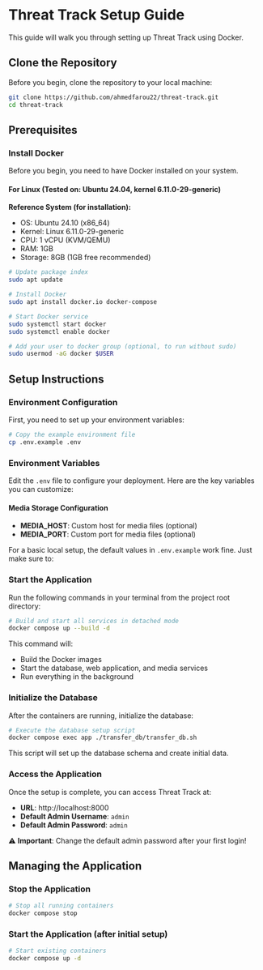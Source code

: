 # Threat Track Setup Guide

This guide will walk you through setting up Threat Track using Docker.

## Clone the Repository

Before you begin, clone the repository to your local machine:

```bash
git clone https://github.com/ahmedfarou22/threat-track.git
cd threat-track
```

## Prerequisites

### Install Docker

Before you begin, you need to have Docker installed on your system.

#### For Linux (Tested on: Ubuntu 24.04, kernel 6.11.0-29-generic)

**Reference System (for installation):**

- OS: Ubuntu 24.10 (x86_64)
- Kernel: Linux 6.11.0-29-generic
- CPU: 1 vCPU (KVM/QEMU)
- RAM: 1GB
- Storage: 8GB (1GB free recommended)

```bash
# Update package index
sudo apt update

# Install Docker
sudo apt install docker.io docker-compose

# Start Docker service
sudo systemctl start docker
sudo systemctl enable docker

# Add your user to docker group (optional, to run without sudo)
sudo usermod -aG docker $USER
```

## Setup Instructions

### Environment Configuration

First, you need to set up your environment variables:

```bash
# Copy the example environment file
cp .env.example .env
```

### Environment Variables

Edit the `.env` file to configure your deployment. Here are the key variables you can customize:

#### Media Storage Configuration

- **MEDIA_HOST**: Custom host for media files (optional)
- **MEDIA_PORT**: Custom port for media files (optional)

For a basic local setup, the default values in `.env.example` work fine. Just make sure to:

### Start the Application

Run the following commands in your terminal from the project root directory:

```bash
# Build and start all services in detached mode
docker compose up --build -d
```

This command will:

- Build the Docker images
- Start the database, web application, and media services
- Run everything in the background

### Initialize the Database

After the containers are running, initialize the database:

```bash
# Execute the database setup script
docker compose exec app ./transfer_db/transfer_db.sh
```

This script will set up the database schema and create initial data.

### Access the Application

Once the setup is complete, you can access Threat Track at:

- **URL**: http://localhost:8000
- **Default Admin Username**: `admin`
- **Default Admin Password**: `admin`

⚠️ **Important**: Change the default admin password after your first login!

## Managing the Application

### Stop the Application

```bash
# Stop all running containers
docker compose stop
```

### Start the Application (after initial setup)

```bash
# Start existing containers
docker compose up -d
```
